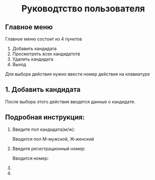 <h1 align=center> Руководтство пользователя </h1>
<h2>Главное меню</h2>
<p>
  Главное меню состоит из 4 пунктов
<ol>
  <li>Добавить кандидата</li>
  <li>Просмотреть всех кандидатотв</li>
  <li>Удалить кандидата</li>
  <li>Выход</li>
</ol>
Для выбора действия нужно ввести номер действия на клавиатуре
</p>
<h2>1. Добавить кандидата</h2>
<p>
  После выбора этого действия вводятся данные о кандидате.
<br><h2>Подробная инструкция:</h2>
  <ol>
    <li>Введите пол кандидата(м/ж): </li>
    <p>Вводится пол М-мужской, Ж-женский</p>
    <li>Введите регистрационный номер:</li>
    <P type=disk>Вводится номер:</P>
    <li></li>
    <li></li>
  </ol>
</p>
